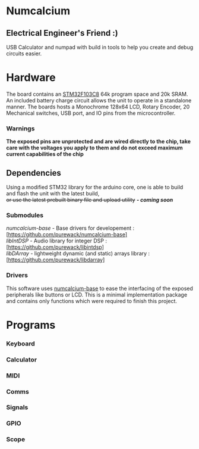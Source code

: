 # Numcalcium
## Electrical Engineer's Friend :)
USB Calculator and numpad with build in tools to help you create and debug circuits easier.

# Hardware 
The board contains an <u>STM32F103C8</u> 64k program space and 20k SRAM.
An included battery charge circuit allows the unit to operate in a standalone manner.
The boards hosts a Monochrome 128x64 LCD, Rotary Encoder, 20 Mechanical switches, USB port, and IO pins from the microcontroller.
### Warnings
<b>The exposed pins are unprotected and are wired directly to the chip, take care with the voltages you apply to them and do not exceed maximum current capabilities of the chip</b>

## Dependencies
Using a modified STM32 library for the arduino core, one is able to build and flash the unit with the latest build,
<br>
<s>or use the latest prebuilt binary file and upload utility</s> <i><b>- coming soon</b></i>

### Submodules
<i>numcalcium-base</i> - Base drivers for developement : [https://github.com/purewack/numcalcium-base]<br>
<i>libIntDSP</i> - Audio library for integer DSP : [https://github.com/purewack/libintdsp]<br>
<i>libDArray</i> - lightweight dynamic (and static) arrays library : [https://github.com/purewack/libdarray]<br>

### Drivers
This software uses <u><a href="https://github.com/purewack/numcalcium-base/blob/docs/API.md">numcalcium-base</a></u> to ease the interfacing of the exposed peripherals like buttons or LCD.
This is a minimal implementation package and contains only functions which were required to finish this project.

# Programs

### Keyboard

### Calculator

### MIDI

### Comms

### Signals
### GPIO

### Scope